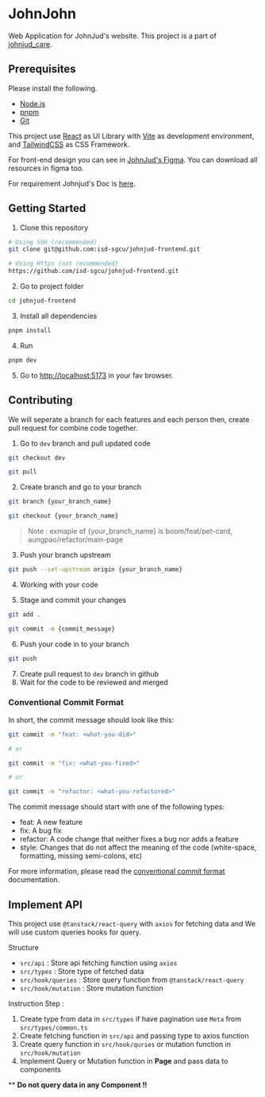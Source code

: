 # JohnJohn

Web Application for JohnJud's website.
This project is a part of [johnjud_care](https://www.instagram.com/johnjud_care/).

## Prerequisites

Please install the following.
-   [Node.js](https://nodejs.org/en/)
-   [pnpm](https://pnpm.io/)
-   [Git](https://git-scm.com/)

This project use [React](https://react.dev/) as UI Library with [Vite](https://vitejs.dev/) as development environment, and [TailwindCSS](https://tailwindcss.com/) as CSS Framework.

For front-end design you can see in [JohnJud's Figma](https://www.figma.com/file/3XVvUcZ9DvTX6ZTzErm0zo/Untitled?type=design&node-id=0%3A1&mode=design&t=ToeeWyxtvaaucvok-1). You can download all resources in figma too.

For requirement Johnjud's Doc is [here](https://docs.google.com/document/d/1lADvCGDaIPoJEO7E5bx8asFcabMTtpvtFuBCv5hLIFk/edit?usp=sharing).

## Getting Started

1. Clone this repository


```bash
# Using SSH (recommended)
git clone git@github.com:isd-sgcu/johnjud-frontend.git

# Using Https (not recommended)
https://github.com/isd-sgcu/johnjud-frontend.git
```

2. Go to project folder
```bash
cd johnjud-frontend
```

3. Install all dependencies
```bash
pnpm install
```

4. Run
```bash
pnpm dev
```

5. Go to [http://localhost:5173](http://localhost:5173) in your fav browser.

## Contributing

We will seperate a branch for each features and each person then, create pull request for combine code together.

1. Go to `dev` branch and pull updated code
```bash
git checkout dev

git pull
```

2. Create branch and go to your branch
```bash
git branch {your_branch_name}

git checkout {your_branch_name}
```
> Note : exmaple of {your_branch_name} is boom/feat/pet-card, aungpao/refactor/main-page

3. Push your branch upstream
```bash
git push --set-upstream origin {your_branch_name}
```

4. Working with your code

5. Stage and commit your changes
```bash
git add .

git commit -m {commit_message}
```

6. Push your code in to your branch
```bash
git push
```

7. Create pull request to `dev` branch in github
8. Wait for the code to be reviewed and merged

### Conventional Commit Format

In short, the commit message should look like this:

```bash
git commit -m "feat: <what-you-did>"

# or

git commit -m "fix: <what-you-fixed>"

# or

git commit -m "refactor: <what-you-refactored>"
```

The commit message should start with one of the following types:

-   feat: A new feature
-   fix: A bug fix
-   refactor: A code change that neither fixes a bug nor adds a feature
-   style: Changes that do not affect the meaning of the code (white-space, formatting, missing semi-colons, etc)

For more information, please read the [conventional commit format](https://www.conventionalcommits.org/en/v1.0.0/) documentation.


## Implement API

This project use `@tanstack/react-query` with `axios` for fetching data and We will use custom queries hooks for query.

Structure

- `src/api` : Store api fetching function using `axios`
- `src/types` : Store type of fetched data
- `src/hook/queries` : Store query function from `@tanstack/react-query`
- `src/hook/mutation` : Store mutation function

Instruction Step :

1. Create type from data in `src/types` if have pagination use `Meta` from `src/types/common.ts`
2. Create fetching function in `src/api` and passing type to axios function
3. Create query function in `src/hook/quries` or mutation function in `src/hook/mutation`
4. Implement Query or Mutation function in **Page** and pass data to components

** **Do not query data in any Component !!**
